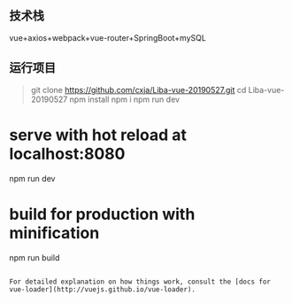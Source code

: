## 技术栈

vue+axios+webpack+vue-router+SpringBoot+mySQL

## 运行项目

>git clone https://github.com/cxja/Liba-vue-20190527.git
>cd Liba-vue-20190527
>npm install
>npm i
>npm run dev

# serve with hot reload at localhost:8080
npm run dev

# build for production with minification
npm run build
```

For detailed explanation on how things work, consult the [docs for vue-loader](http://vuejs.github.io/vue-loader).
